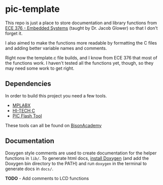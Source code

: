 # pic-template

This repo is just a place to store documentation and library functions from [ECE 376 - Embedded Systems](http://www.bisonacademy.com/ECE376/Index.htm) (taught by Dr. Jacob Glower) so that I don't forget it.

I also aimed to make the functions more readable by formatting the C files and adding better variable names and comments.

Right now the template.c file builds, and I know from ECE 376 that most of the functions work.
I haven't tested all the functions yet, though, so they may need some work to get right.

## Dependencies

In order to build this project you need a few tools.

- [MPLABX](https://www.microchip.com/en-us/tools-resources/develop/mplab-x-ide)
- [HI-TECH C](http://www.bisonacademy.com/Software/HCPIC18-pro-9.63PL3.zip)
- [PIC Flash Tool](http://www.bisonacademy.com/Software/PIC_Flash_Tool_1.2.exe)

These tools can all be found on [BisonAcademy](http://www.bisonacademy.com/ECE376/Resources.htm)

## Documentation

Doxygen style comments are used to create documentation for the helper functions in `lib/`. To generate html docs, [install Doxygen](https://www.doxygen.nl/download.html) (and add the Doxygen bin directory to the PATH) and run `doxygen` in the terminal to generate docs in `docs/`.

**TODO** - Add comments to LCD functions
